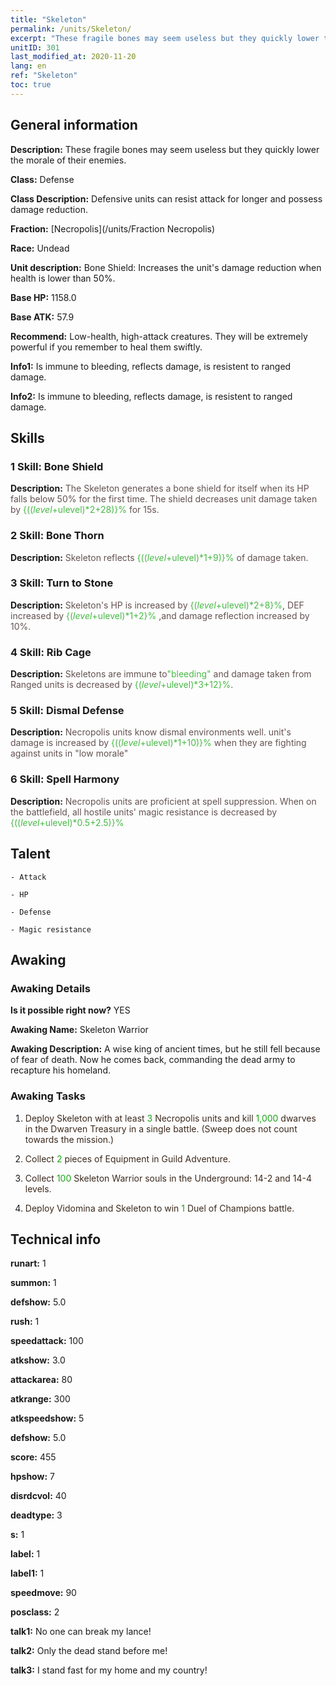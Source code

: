 ```yaml
---
title: "Skeleton"
permalink: /units/Skeleton/
excerpt: "These fragile bones may seem useless but they quickly lower the morale of their enemies."
unitID: 301
last_modified_at: 2020-11-20
lang: en
ref: "Skeleton"
toc: true
---
```

## General information
 **Description:** These fragile bones may seem useless but they quickly lower the morale of their enemies.

 **Class:** Defense

 **Class Description:** Defensive units can resist attack for longer and possess damage reduction.

 **Fraction:** [Necropolis](/units/Fraction Necropolis)

 **Race:** Undead

 **Unit description:** Bone Shield: Increases the unit's damage reduction when health is lower than 50%.

 **Base HP:** 1158.0

 **Base ATK:** 57.9

 **Recommend:** Low-health, high-attack creatures. They will be extremely powerful if you remember to heal them swiftly.

 **Info1:** Is immune to bleeding, reflects damage, is resistent to ranged damage.

 **Info2:** Is immune to bleeding, reflects damage, is resistent to ranged damage.

## Skills
### 1 Skill: Bone Shield
 **Description:** <span style="color: #645252">The Skeleton generates a bone shield for itself when its HP falls below 50% for the first time. The shield decreases unit damage taken by <span style="color: black"><span style="color: #48b946">{(($level+$ulevel)*2+28)}%<span style="color: black"><span style="color: #645252"> for 15s.<span style="color: black">

### 2 Skill: Bone Thorn
 **Description:** <span style="color: #645252">Skeleton reflects <span style="color: black"><span style="color: #48b946">{(($level+$ulevel)*1+9)}%<span style="color: black"><span style="color: #645252"> of damage taken.<span style="color: black">

### 3 Skill: Turn to Stone
 **Description:** <span style="color: #645252">Skeleton's HP is increased by <span style="color: black"><span style="color: #48b946">{($level+$ulevel)*2+8}%<span style="color: black"><span style="color: #645252">, DEF increased by <span style="color: black"><span style="color: #48b946">{($level+$ulevel)*1+2}%<span style="color: black"><span style="color: #645252"> ,and damage reflection increased by 10%.<span style="color: black">

### 4 Skill: Rib Cage
 **Description:** <span style="color: #645252">Skeletons are immune to<span style="color: black"><span style="color: #48b946">\"bleeding\"<span style="color: black"><span style="color: #645252"> and damage taken from Ranged units is decreased by <span style="color: black"><span style="color: #48b946">{($level+$ulevel)*3+12}%<span style="color: black"><span style="color: #645252">.<span style="color: black">

### 5 Skill: Dismal Defense
 **Description:** <span style="color: #645252">Necropolis units know dismal environments well. unit's damage is increased by <span style="color: black"><span style="color: #48b946">{(($level+$ulevel)*1+10)}%<span style="color: black"><span style="color: #645252"> when they are fighting against units in \"low morale\"<span style="color: black">

### 6 Skill: Spell Harmony
 **Description:** <span style="color: #645252">Necropolis units are proficient at spell suppression. When on the battlefield, all hostile units' magic resistance is decreased by <span style="color: black"><span style="color: #48b946">{(($level+$ulevel)*0.5+2.5)}%<span style="color: black">

## Talent

    - Attack

    - HP

    - Defense

    - Magic resistance

## Awaking
### Awaking Details
 **Is it possible right now?** YES

 **Awaking Name:** Skeleton Warrior

 **Awaking Description:** A wise king of ancient times, but he still fell because of fear of death. Now he comes back, commanding the dead army to recapture his homeland.

### Awaking Tasks
 1. <span style="color: #3c2a1e">Deploy Skeleton with at least <span style="color: black"><span style="color: #1ca216">3<span style="color: black"><span style="color: #3c2a1e"> Necropolis units and kill <span style="color: black"><span style="color: #1ca216">1,000<span style="color: black"><span style="color: #3c2a1e"> dwarves in the Dwarven Treasury in a single battle. (Sweep does not count towards the mission.)<span style="color: black">

 2. <span style="color: #3c2a1e">Collect <span style="color: black"><span style="color: #1ca216">2<span style="color: black"><span style="color: #3c2a1e"> pieces of Equipment in Guild Adventure.<span style="color: black">

 3. <span style="color: #3c2a1e">Collect <span style="color: black"><span style="color: #1ca216">100<span style="color: black"><span style="color: #3c2a1e"> Skeleton Warrior souls in the Underground: 14-2 and 14-4 levels.<span style="color: black">

 4. <span style="color: #3c2a1e">Deploy Vidomina and Skeleton to win <span style="color: black"><span style="color: #1ca216">1<span style="color: black"><span style="color: #3c2a1e"> Duel of Champions battle.<span style="color: black">

## Technical info
 **runart:** 1

 **summon:** 1

 **defshow:** 5.0

 **rush:** 1

 **speedattack:** 100

 **atkshow:** 3.0

 **attackarea:** 80

 **atkrange:** 300

 **atkspeedshow:** 5

 **defshow:** 5.0

 **score:** 455

 **hpshow:** 7

 **disrdcvol:** 40

 **deadtype:** 3

 **s:** 1

 **label:** 1

 **label1:** 1

 **speedmove:** 90

 **posclass:** 2

 **talk1:** No one can break my lance!

 **talk2:** Only the dead stand before me!

 **talk3:** I stand fast for my home and my country!

